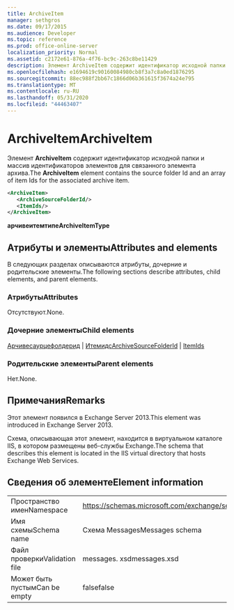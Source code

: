 ```yaml
---
title: ArchiveItem
manager: sethgros
ms.date: 09/17/2015
ms.audience: Developer
ms.topic: reference
ms.prod: office-online-server
localization_priority: Normal
ms.assetid: c2172e61-876a-4f76-bc9c-263c8be11429
description: Элемент ArchiveItem содержит идентификатор исходной папки и массив идентификаторов элементов для связанного элемента архива.
ms.openlocfilehash: e1694619c90160084980cb8f3a7c8a0ed1876295
ms.sourcegitcommit: 88ec988f2bb67c1866d06b361615f3674a24e795
ms.translationtype: MT
ms.contentlocale: ru-RU
ms.lasthandoff: 05/31/2020
ms.locfileid: "44463407"
---
```

# <a name="archiveitem"></a><span data-ttu-id="70d03-103">ArchiveItem</span><span class="sxs-lookup"><span data-stu-id="70d03-103">ArchiveItem</span></span>

<span data-ttu-id="70d03-104">Элемент **ArchiveItem** содержит идентификатор исходной папки и массив идентификаторов элементов для связанного элемента архива.</span><span class="sxs-lookup"><span data-stu-id="70d03-104">The **ArchiveItem** element contains the source folder Id and an array of item Ids for the associated archive item.</span></span> 
  
```XML
<ArchiveItem>
   <ArchiveSourceFolderId/>
   <ItemIds/>
</ArchiveItem>
```

 <span data-ttu-id="70d03-105">**арчивеитемтипе**</span><span class="sxs-lookup"><span data-stu-id="70d03-105">**ArchiveItemType**</span></span>
## <a name="attributes-and-elements"></a><span data-ttu-id="70d03-106">Атрибуты и элементы</span><span class="sxs-lookup"><span data-stu-id="70d03-106">Attributes and elements</span></span>

<span data-ttu-id="70d03-107">В следующих разделах описываются атрибуты, дочерние и родительские элементы.</span><span class="sxs-lookup"><span data-stu-id="70d03-107">The following sections describe attributes, child elements, and parent elements.</span></span>
  
### <a name="attributes"></a><span data-ttu-id="70d03-108">Атрибуты</span><span class="sxs-lookup"><span data-stu-id="70d03-108">Attributes</span></span>

<span data-ttu-id="70d03-109">Отсутствуют.</span><span class="sxs-lookup"><span data-stu-id="70d03-109">None.</span></span>
  
### <a name="child-elements"></a><span data-ttu-id="70d03-110">Дочерние элементы</span><span class="sxs-lookup"><span data-stu-id="70d03-110">Child elements</span></span>

<span data-ttu-id="70d03-111">[Арчивесаурцефолдерид](archivesourcefolderid.md)  |  [Итемидс](itemids.md)</span><span class="sxs-lookup"><span data-stu-id="70d03-111">[ArchiveSourceFolderId](archivesourcefolderid.md) | [ItemIds](itemids.md)</span></span>
  
### <a name="parent-elements"></a><span data-ttu-id="70d03-112">Родительские элементы</span><span class="sxs-lookup"><span data-stu-id="70d03-112">Parent elements</span></span>

<span data-ttu-id="70d03-113">Нет.</span><span class="sxs-lookup"><span data-stu-id="70d03-113">None.</span></span>
  
## <a name="remarks"></a><span data-ttu-id="70d03-114">Примечания</span><span class="sxs-lookup"><span data-stu-id="70d03-114">Remarks</span></span>

<span data-ttu-id="70d03-115">Этот элемент появился в Exchange Server 2013.</span><span class="sxs-lookup"><span data-stu-id="70d03-115">This element was introduced in Exchange Server 2013.</span></span>
  
<span data-ttu-id="70d03-116">Схема, описывающая этот элемент, находится в виртуальном каталоге IIS, в котором размещены веб-службы Exchange.</span><span class="sxs-lookup"><span data-stu-id="70d03-116">The schema that describes this element is located in the IIS virtual directory that hosts Exchange Web Services.</span></span>
  
## <a name="element-information"></a><span data-ttu-id="70d03-117">Сведения об элементе</span><span class="sxs-lookup"><span data-stu-id="70d03-117">Element information</span></span>

|||
|:-----|:-----|
|<span data-ttu-id="70d03-118">Пространство имен</span><span class="sxs-lookup"><span data-stu-id="70d03-118">Namespace</span></span>  <br/> |https://schemas.microsoft.com/exchange/services/2006/messages  <br/> |
|<span data-ttu-id="70d03-119">Имя схемы</span><span class="sxs-lookup"><span data-stu-id="70d03-119">Schema name</span></span>  <br/> |<span data-ttu-id="70d03-120">Схема Messages</span><span class="sxs-lookup"><span data-stu-id="70d03-120">Messages schema</span></span>  <br/> |
|<span data-ttu-id="70d03-121">Файл проверки</span><span class="sxs-lookup"><span data-stu-id="70d03-121">Validation file</span></span>  <br/> |<span data-ttu-id="70d03-122">messages. xsd</span><span class="sxs-lookup"><span data-stu-id="70d03-122">messages.xsd</span></span>  <br/> |
|<span data-ttu-id="70d03-123">Может быть пустым</span><span class="sxs-lookup"><span data-stu-id="70d03-123">Can be empty</span></span>  <br/> |<span data-ttu-id="70d03-124">false</span><span class="sxs-lookup"><span data-stu-id="70d03-124">false</span></span>  <br/> |
   

